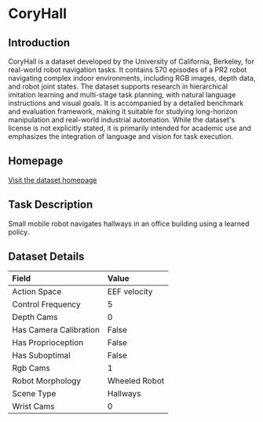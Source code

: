 # CoryHall


## Introduction

CoryHall is a dataset developed by the University of California, Berkeley, for real-world robot navigation tasks. It contains 570 episodes of a PR2 robot navigating complex indoor environments, including RGB images, depth data, and robot joint states. The dataset supports research in hierarchical imitation learning and multi-stage task planning, with natural language instructions and visual goals. It is accompanied by a detailed benchmark and evaluation framework, making it suitable for studying long-horizon manipulation and real-world industrial automation. While the dataset's license is not explicitly stated, it is primarily intended for academic use and emphasizes the integration of language and vision for task execution.


## Homepage

[Visit the dataset homepage](https://arxiv.org/abs/1709.10489)


## Task Description

Small mobile robot navigates hallways in an office building using a learned policy.


## Dataset Details

| Field                            | Value                    |
|:---------------------------------|:-------------------------|
| Action Space                     | EEF velocity           |
| Control Frequency                     | 5           |
| Depth Cams                     | 0           |
| Has Camera Calibration                     | False           |
| Has Proprioception                     | False           |
| Has Suboptimal                     | False           |
| Rgb Cams                     | 1           |
| Robot Morphology                     | Wheeled Robot           |
| Scene Type                     | Hallways           |
| Wrist Cams                     | 0           |


